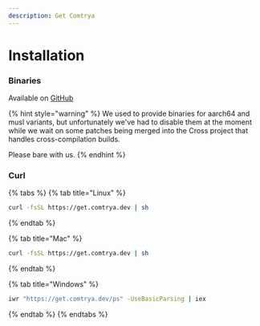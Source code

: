 ```yaml
---
description: Get Comtrya
---
```


# Installation

### Binaries

Available on [GitHub](https://github.com/comtrya/comtrya/releases/latest)

{% hint style="warning" %}
We used to provide binaries for aarch64 and musl variants, but unfortunately we've had to disable them at the moment while we wait on some patches being merged into the Cross project that handles cross-compilation builds.

Please bare with us.
{% endhint %}

### Curl

{% tabs %}
{% tab title="Linux" %}
```bash
curl -fsSL https://get.comtrya.dev | sh
```
{% endtab %}

{% tab title="Mac" %}
```bash
curl -fsSL https://get.comtrya.dev | sh
```
{% endtab %}

{% tab title="Windows" %}
```bash
iwr "https://get.comtrya.dev/ps" -UseBasicParsing | iex
```
{% endtab %}
{% endtabs %}

### 

